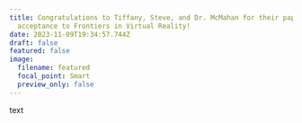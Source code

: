 ```yaml
---
title: Congratulations to Tiffany, Steve, and Dr. McMahan for their paper
  acceptance to Frontiers in Virtual Reality!
date: 2023-11-09T19:34:57.744Z
draft: false
featured: false
image:
  filename: featured
  focal_point: Smart
  preview_only: false
---
```

text